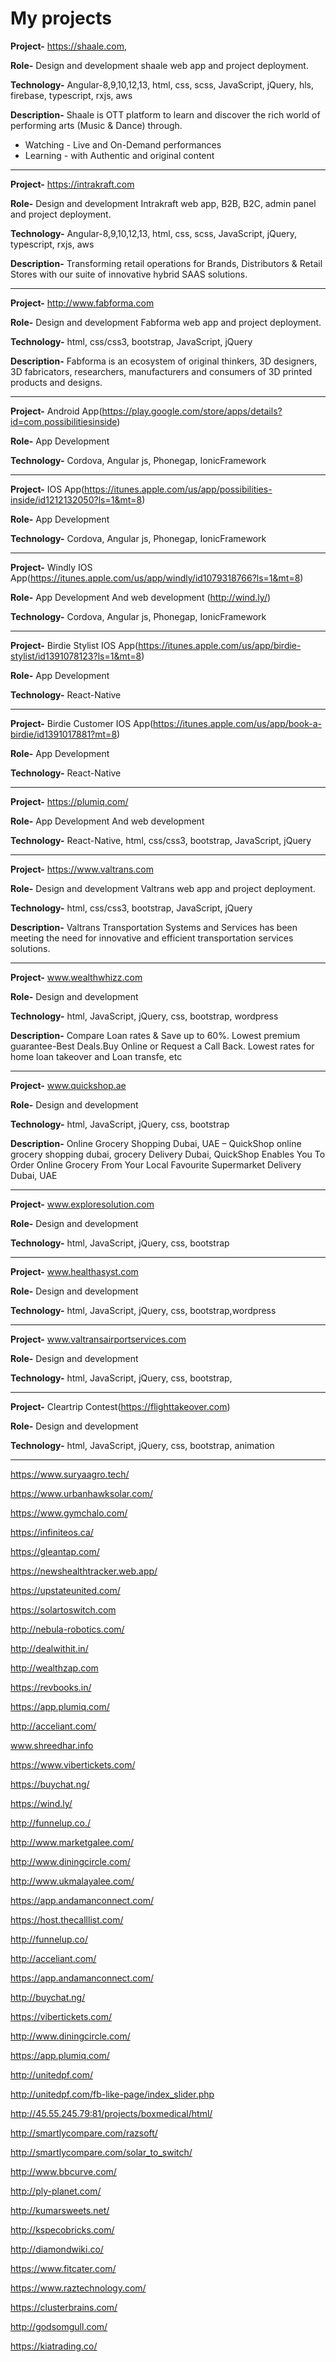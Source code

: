 # My projects

**Project-** https://shaale.com, 

**Role-** Design and development shaale web app and project deployment.

**Technology-** Angular-8,9,10,12,13, html, css, scss, JavaScript, jQuery, hls, firebase, typescript, rxjs, aws

**Description-** Shaale is OTT platform to learn and discover the rich world of performing arts (Music & Dance) through.
- Watching - Live and On-Demand performances
- Learning - with Authentic and original content
---

**Project-** https://intrakraft.com

**Role-** Design and development Intrakraft web app, B2B, B2C, admin panel and project deployment.

**Technology-** Angular-8,9,10,12,13, html, css, scss, JavaScript, jQuery, typescript, rxjs, aws

**Description-** Transforming retail operations for Brands, Distributors & Retail Stores with our suite of innovative hybrid SAAS solutions.

---

**Project-** http://www.fabforma.com

**Role-** Design and development Fabforma web app and project deployment.

**Technology-** html, css/css3, bootstrap, JavaScript, jQuery

**Description-** Fabforma is an ecosystem of original thinkers, 3D designers, 3D fabricators, researchers, manufacturers and consumers of 3D printed products and designs.

---

**Project-** Android App(https://play.google.com/store/apps/details?id=com.possibilitiesinside)

**Role-** App Development

**Technology-** Cordova, Angular js, Phonegap, IonicFramework

---

**Project-** IOS  App(https://itunes.apple.com/us/app/possibilities-inside/id1212132050?ls=1&mt=8)

**Role-** App Development

**Technology-** Cordova, Angular js, Phonegap, IonicFramework

---

**Project-** Windly IOS  App(https://itunes.apple.com/us/app/windly/id1079318766?ls=1&mt=8)

**Role-** App Development And web development (http://wind.ly/)

**Technology-** Cordova, Angular js, Phonegap, IonicFramework

---

**Project-** Birdie Stylist IOS  App(https://itunes.apple.com/us/app/birdie-stylist/id1391078123?ls=1&mt=8)

**Role-** App Development

**Technology-** React-Native

---

**Project-** Birdie Customer IOS  App(https://itunes.apple.com/us/app/book-a-birdie/id1391017881?mt=8)

**Role-** App Development

**Technology-** React-Native

---

**Project-** https://plumiq.com/

**Role-** App Development And web development

**Technology-** React-Native, html, css/css3, bootstrap, JavaScript, jQuery


---

**Project-** https://www.valtrans.com

**Role-** Design and development Valtrans web app and project deployment.

**Technology-** html, css/css3, bootstrap, JavaScript, jQuery

**Description-** Valtrans Transportation Systems and Services has been meeting the need for innovative and efficient transportation services solutions.

---

**Project-**  www.wealthwhizz.com

**Role-** Design and development

**Technology-** html, JavaScript, jQuery, css, bootstrap,  wordpress

**Description-** Compare Loan rates &amp; Save up to 60%. Lowest premium guarantee-Best Deals.Buy Online or Request a Call Back. Lowest rates for home loan takeover and Loan transfe, etc

---

**Project-** www.quickshop.ae

**Role-** Design and development

**Technology-** html, JavaScript, jQuery, css, bootstrap

**Description-** Online Grocery Shopping Dubai, UAE – QuickShop online grocery shopping dubai, grocery Delivery Dubai, QuickShop Enables You To Order Online Grocery From Your Local Favourite Supermarket Delivery Dubai, UAE

---

**Project-** www.exploresolution.com

**Role-** Design and development

**Technology-** html, JavaScript, jQuery, css, bootstrap

---

**Project-** www.healthasyst.com

**Role-** Design and development

**Technology-** html, JavaScript, jQuery, css, bootstrap,wordpress

---

**Project-** www.valtransairportservices.com

**Role-** Design and development

**Technology-** html, JavaScript, jQuery, css, bootstrap,

---

**Project-** Cleartrip Contest(https://flighttakeover.com)

**Role-** Design and development

**Technology-** html, JavaScript, jQuery, css, bootstrap, animation

---

https://www.suryaagro.tech/

https://www.urbanhawksolar.com/

https://www.gymchalo.com/

https://infiniteos.ca/

https://gleantap.com/

https://newshealthtracker.web.app/

https://upstateunited.com/

https://solartoswitch.com

http://nebula-robotics.com/

http://dealwithit.in/

http://wealthzap.com

https://revbooks.in/

https://app.plumiq.com/

http://acceliant.com/

www.shreedhar.info

https://www.vibertickets.com/

https://buychat.ng/

https://wind.ly/

http://funnelup.co./

http://www.marketgalee.com/

http://www.diningcircle.com/

http://www.ukmalayalee.com/

https://app.andamanconnect.com/

https://host.thecalllist.com/

http://funnelup.co/

http://acceliant.com/

https://app.andamanconnect.com/

http://buychat.ng/

https://vibertickets.com/

http://www.diningcircle.com/

https://app.plumiq.com/

http://unitedpf.com/

http://unitedpf.com/fb-like-page/index_slider.php

http://45.55.245.79:81/projects/boxmedical/html/

http://smartlycompare.com/razsoft/

http://smartlycompare.com/solar_to_switch/

http://www.bbcurve.com/

http://ply-planet.com/

http://kumarsweets.net/

http://kspecobricks.com/

http://diamondwiki.co/

https://www.fitcater.com/

https://www.raztechnology.com/

https://clusterbrains.com/

http://godsomgull.com/

https://kiatrading.co/
